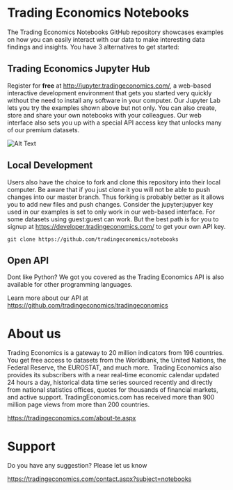 # Trading Economics Notebooks

The Trading Economics Notebooks GitHub repository showcases examples on how you can easily interact with our data to make interesting data findings and insights. You have 3 alternatives to get started:


## Trading Economics Jupyter Hub

Register for **free** at http://jupyter.tradingeconomics.com/, a web-based interactive development environment that gets you started very quickly without the need to install any software in your computer. Our Jupyter Lab lets you try the examples shown above but not only. You can also create, store and share your own notebooks with your colleagues. Our web interface also sets you up with a special API access key that unlocks many of our premium datasets.


![Alt Text](https://docs.microsoft.com/en-us/azure/cosmos-db/media/cosmosdb-jupyter-notebooks/cosmos-notebooks-overview.png)


## Local Development

Users also have the choice to fork and clone this repository into their local computer. Be aware that if you just clone it you will not be able to push changes into our master branch. Thus forking is probably better as it allows you to add new files and push changes. Consider the jupyter:jupyer key used in our examples is set to only work in our web-based interface. For some datasets using guest:guest can work. But the best path is for you to signup at https://developer.tradingeconomics.com/ to get your own API key.


``` git clone https://github.com/tradingeconomics/notebooks ```

## Open API

Dont like Python? We got you covered as the Trading Economics API is also available for other programming languages. 

Learn more about our API at https://github.com/tradingeconomics/tradingeconomics 



# About us
Trading Economics is a gateway to 20 million indicators from 196 countries. You get free access to datasets from the Worldbank, the United Nations, the Federal Reserve, the EUROSTAT, and much more.  Trading Economics also provides its subscribers with a near real-time economic calendar updated 24 hours a day, historical data time series sourced recently and directly from national statistics offices, quotes for thousands of financial markets, and active support. TradingEconomics.com has received more than 900 million page views from more than 200 countries.

https://tradingeconomics.com/about-te.aspx


# Support

Do you have any suggestion? Please let us know

https://tradingeconomics.com/contact.aspx?subject=notebooks
